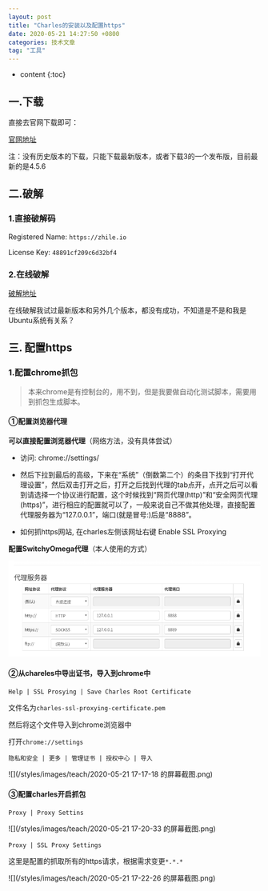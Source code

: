 ```yaml
---
layout: post  
title: "Charles的安装以及配置https"  
date: 2020-05-21 14:27:50 +0800  
categories: 技术文章  
tag: "工具"  
---
```


* content
{:toc}  


## 一.下载

直接去官网下载即可：

[官网地址](https://www.charlesproxy.com/download/)

注：没有历史版本的下载，只能下载最新版本，或者下载3的一个发布版，目前最新的是4.5.6

## 二.破解

### 1.直接破解码

Registered Name: `https://zhile.io`

License Key: `48891cf209c6d32bf4`

### 2.在线破解

[破解地址](https://www.zzzmode.com/mytools/charles/)

在线破解我试过最新版本和另外几个版本，都没有成功，不知道是不是和我是Ubuntu系统有关系？

## 三. 配置https

### 1.配置chrome抓包

> 本来chrome是有控制台的，用不到，但是我要做自动化测试脚本，需要用到抓包生成脚本。

#### ①配置浏览器代理

**可以直接配置浏览器代理**（网络方法，没有具体尝试）

- 访问: chrome://settings/

- 然后下拉到最后的高级，下来在“系统”（倒数第二个）的条目下找到“打开代理设置”，然后双击打开之后，打开之后找到代理的tab点开，点开之后可以看到请选择一个协议进行配置，这个时候找到“网页代理(http)”和“安全网页代理(https)”，进行相应的配置就可以了，一般来说自己不做其他处理，直接配置代理服务器为“127.0.0.1”，端口(就是冒号:)后是“8888”。

- 如何抓https网站, 在charles左侧该网址右键 Enable SSL Proxying

**配置SwitchyOmega代理**（本人使用的方式）

![代理配置](/styles/images/teach/TIM_20200521170230.png)

#### ②从chareles中导出证书，导入到chrome中

`Help | SSL Prosying | Save Charles Root Certificate`

文件名为`charles-ssl-proxying-certificate.pem`

然后将这个文件导入到chrome浏览器中

打开`chrome://settings`

`隐私和安全 | 更多 | 管理证书 | 授权中心 | 导入`

![](/styles/images/teach/2020-05-21 17-17-18 的屏幕截图.png)

#### ③配置charles开启抓包

`Proxy | Proxy Settins`

![](/styles/images/teach/2020-05-21 17-20-33 的屏幕截图.png)

`Proxy | SSL Proxy Settings`

这里是配置的抓取所有的https请求，根据需求变更`*.*.*`

![](/styles/images/teach/2020-05-21 17-22-26 的屏幕截图.png)

